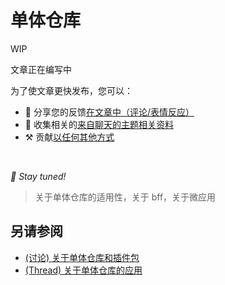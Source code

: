 # 单体仓库

WIP

文章正在编写中

为了使文章更快发布，您可以：

* 📢 分享您的反馈[在文章中（评论/表情反应）](https://github.com/feature-sliced/documentation/issues/221)
* 💬 收集相关的[来自聊天的主题相关资料](https://t.me/feature_sliced)
* ⚒️ 贡献[以任何其他方式](https://github.com/feature-sliced/documentation/blob/master/CONTRIBUTING.md)

<br />

*🍰 Stay tuned!*

> 关于单体仓库的适用性，关于 bff，关于微应用

## 另请参阅[​](#另请参阅 "标题的直接链接")

* [(讨论) 关于单体仓库和插件包](https://github.com/feature-sliced/documentation/discussions/50)
* [(Thread) 关于单体仓库的应用](https://t.me/feature_sliced/2412)
